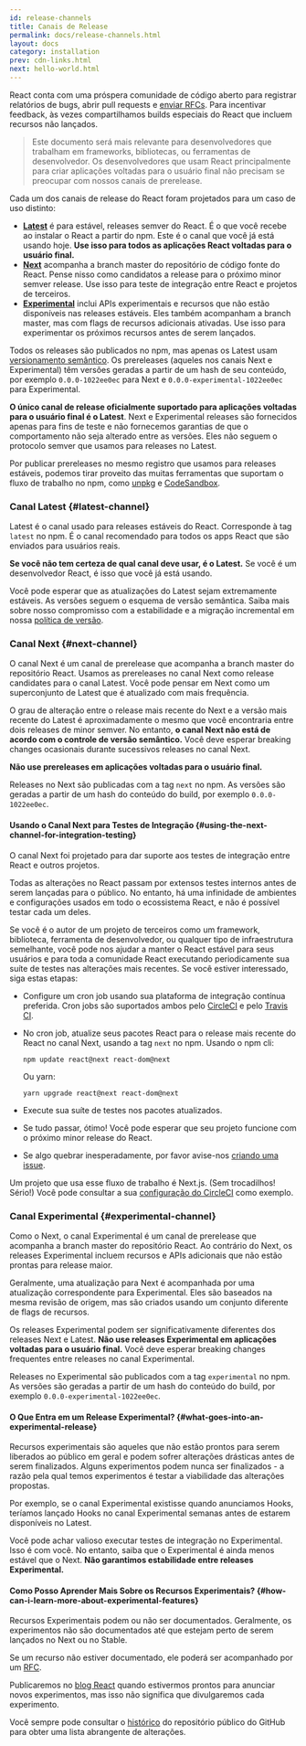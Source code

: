 ```yaml
---
id: release-channels
title: Canais de Release
permalink: docs/release-channels.html
layout: docs
category: installation
prev: cdn-links.html
next: hello-world.html
---
```


React conta com uma próspera comunidade de código aberto para registrar relatórios de bugs, abrir pull requests e [enviar RFCs](https://github.com/reactjs/rfcs). Para incentivar feedback, às vezes compartilhamos builds especiais do React que incluem recursos não lançados.

> Este documento será mais relevante para desenvolvedores que trabalham em frameworks, bibliotecas, ou ferramentas de desenvolvedor. Os desenvolvedores que usam React principalmente para criar aplicações voltadas para o usuário final não precisam se preocupar com nossos canais de prerelease.

Cada um dos canais de release do React foram projetados para um caso de uso distinto:

- [**Latest**](#latest-channel) é para estável, releases semver do React. É o que você recebe ao instalar o React a partir do npm. Este é o canal que você já está usando hoje. **Use isso para todos as aplicações React voltadas para o usuário final.**
- [**Next**](#next-channel) acompanha a branch master do repositório de código fonte do React. Pense nisso como candidatos a release para o próximo minor semver release. Use isso para teste de integração entre React e projetos de terceiros.
- [**Experimental**](#experimental-channel) inclui APIs experimentais e recursos que não estão disponíveis nas releases estáveis. Eles também acompanham a branch master, mas com flags de recursos adicionais ativadas. Use isso para experimentar os próximos recursos antes de serem lançados.

Todos os releases são publicados no npm, mas apenas os Latest usam [versionamento semântico](/docs/faq-versioning.html). Os prereleases (aqueles nos canais Next e Experimental) têm versões geradas a partir de um hash de seu conteúdo, por exemplo `0.0.0-1022ee0ec` para Next e `0.0.0-experimental-1022ee0ec` para Experimental.

**O único canal de release oficialmente suportado para aplicações voltadas para o usuário final é o Latest**. Next e Experimental releases são fornecidos apenas para fins de teste e não fornecemos garantias de que o comportamento não seja alterado entre as versões. Eles não seguem o protocolo semver que usamos para releases no Latest.

Por publicar prereleases no mesmo registro que usamos para releases estáveis, podemos tirar proveito das muitas ferramentas que suportam o fluxo de trabalho no npm, como [unpkg](https://unpkg.com) e [CodeSandbox](https://codesandbox.io).

### Canal Latest {#latest-channel}

Latest é o canal usado para releases estáveis do React. Corresponde à tag `latest` no npm. É o canal recomendado para todos os apps React que são enviados para usuários reais.

**Se você não tem certeza de qual canal deve usar, é o Latest.** Se você é um desenvolvedor React, é isso que você já está usando.

Você pode esperar que as atualizações do Latest sejam extremamente estáveis. As versões seguem o esquema de versão semântica. Saiba mais sobre nosso compromisso com a estabilidade e a migração incremental em nossa [política de versão](/docs/faq-versioning.html).

### Canal Next {#next-channel}

O canal Next é um canal de prerelease que acompanha a branch master do repositório React. Usamos as prereleases no canal Next como release candidates para o canal Latest. Você pode pensar em Next como um superconjunto de Latest que é atualizado com mais frequência.

O grau de alteração entre o release mais recente do Next e a versão mais recente do Latest é aproximadamente o mesmo que você encontraria entre dois releases de minor semver. No entanto, **o canal Next não está de acordo com o controle de versão semântico.** Você deve esperar breaking changes ocasionais durante sucessivos releases no canal Next.

**Não use prereleases em aplicações voltadas para o usuário final.**

Releases no Next são publicadas com a tag `next` no npm. As versões são geradas a partir de um hash do conteúdo do build, por exemplo `0.0.0-1022ee0ec`.

#### Usando o Canal Next para Testes de Integração {#using-the-next-channel-for-integration-testing}

O canal Next foi projetado para dar suporte aos testes de integração entre React e outros projetos.

Todas as alterações no React passam por extensos testes internos antes de serem lançadas para o público. No entanto, há uma infinidade de ambientes e configurações usados em todo o ecossistema React, e não é possível testar cada um deles.

Se você é o autor de um projeto de terceiros como um framework, biblioteca, ferramenta de desenvolvedor, ou qualquer tipo de infraestrutura semelhante, você pode nos ajudar a manter o React estável para seus usuários e para toda a comunidade React executando periodicamente sua suíte de testes nas alterações mais recentes. Se você estiver interessado, siga estas etapas:

- Configure um cron job usando sua plataforma de integração contínua preferida. Cron jobs são suportados ambos pelo [CircleCI](https://circleci.com/docs/2.0/triggers/#scheduled-builds) e pelo [Travis CI](https://docs.travis-ci.com/user/cron-jobs/).
- No cron job, atualize seus pacotes React para o release mais recente do React no canal Next, usando a tag `next` no npm. Usando o npm cli:

  ```
  npm update react@next react-dom@next
  ```

  Ou yarn:

  ```
  yarn upgrade react@next react-dom@next
  ```
- Execute sua suíte de testes nos pacotes atualizados.
- Se tudo passar, ótimo! Você pode esperar que seu projeto funcione com o próximo minor release do React.
- Se algo quebrar inesperadamente, por favor avise-nos [criando uma issue](https://github.com/facebook/react/issues).

Um projeto que usa esse fluxo de trabalho é Next.js. (Sem trocadilhos! Sério!) Você pode consultar a sua [configuração do CircleCI](https://github.com/zeit/next.js/blob/c0a1c0f93966fe33edd93fb53e5fafb0dcd80a9e/.circleci/config.yml) como exemplo.

### Canal Experimental {#experimental-channel}

Como o Next, o canal Experimental é um canal de prerelease que acompanha a branch master do repositório React. Ao contrário do Next, os releases Experimental incluem recursos e APIs adicionais que não estão prontas para release maior.

Geralmente, uma atualização para Next é acompanhada por uma atualização correspondente para Experimental. Eles são baseados na mesma revisão de origem, mas são criados usando um conjunto diferente de flags de recursos.

Os releases Experimental podem ser significativamente diferentes dos releases Next e Latest. **Não use releases Experimental em aplicações voltadas para o usuário final.** Você deve esperar breaking changes frequentes entre releases no canal Experimental.

Releases no Experimental são publicados com a tag `experimental` no npm. As versões são geradas a partir de um hash do conteúdo do build, por exemplo `0.0.0-experimental-1022ee0ec`.

#### O Que Entra em um Release Experimental? {#what-goes-into-an-experimental-release}

Recursos experimentais são aqueles que não estão prontos para serem liberados ao público em geral e podem sofrer alterações drásticas antes de serem finalizados. Alguns experimentos podem nunca ser finalizados - a razão pela qual temos experimentos é testar a viabilidade das alterações propostas.

Por exemplo, se o canal Experimental existisse quando anunciamos Hooks, teríamos lançado Hooks no canal Experimental semanas antes de estarem disponíveis no Latest.

Você pode achar valioso executar testes de integração no Experimental. Isso é com você. No entanto, saiba que o Experimental é ainda menos estável que o Next. **Não garantimos estabilidade entre releases Experimental.**

#### Como Posso Aprender Mais Sobre os Recursos Experimentais? {#how-can-i-learn-more-about-experimental-features}

Recursos Experimentais podem ou não ser documentados. Geralmente, os experimentos não são documentados até que estejam perto de serem lançados no Next ou no Stable.

Se um recurso não estiver documentado, ele poderá ser acompanhado por um [RFC](https://github.com/reactjs/rfcs).

Publicaremos no [blog React](/blog) quando estivermos prontos para anunciar novos experimentos, mas isso não significa que divulgaremos cada experimento.

Você sempre pode consultar o [histórico](https://github.com/facebook/react/commits/master) do repositório público do GitHub para obter uma lista abrangente de alterações.
